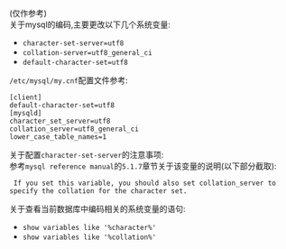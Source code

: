 (仅作参考)  
关于mysql的编码,主要更改以下几个系统变量:  
- `character-set-server=utf8`  
- `collation-server=utf8_general_ci`  
- `default-character-set=utf8`  

`/etc/mysql/my.cnf`配置文件参考:  
```shell
[client]
default-character-set=utf8
[mysqld]
character_set_server=utf8
collation_server=utf8_general_ci
lower_case_table_names=1
```
关于配置`character-set-server`的注意事项:  
参考`mysql reference manual`的`5.1.7`章节关于该变量的说明(以下部分截取):  
```
 If you set this variable, you should also set collation_server to specify the collation for the character set.
```
关于查看当前数据库中编码相关的系统变量的语句:  
- `show variables like '%character%'`  
- `show variables like '%collation%'`  
